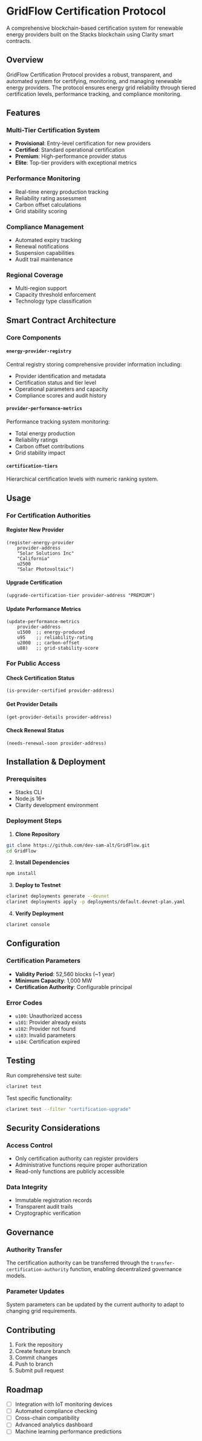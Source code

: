 # GridFlow Certification Protocol

A comprehensive blockchain-based certification system for renewable energy providers built on the Stacks blockchain using Clarity smart contracts.

## Overview

GridFlow Certification Protocol provides a robust, transparent, and automated system for certifying, monitoring, and managing renewable energy providers. The protocol ensures energy grid reliability through tiered certification levels, performance tracking, and compliance monitoring.

## Features

### Multi-Tier Certification System
- **Provisional**: Entry-level certification for new providers
- **Certified**: Standard operational certification
- **Premium**: High-performance provider status
- **Elite**: Top-tier providers with exceptional metrics

### Performance Monitoring
- Real-time energy production tracking
- Reliability rating assessment
- Carbon offset calculations
- Grid stability scoring

### Compliance Management
- Automated expiry tracking
- Renewal notifications
- Suspension capabilities
- Audit trail maintenance

### Regional Coverage
- Multi-region support
- Capacity threshold enforcement
- Technology type classification

## Smart Contract Architecture

### Core Components

#### `energy-provider-registry`
Central registry storing comprehensive provider information including:
- Provider identification and metadata
- Certification status and tier level
- Operational parameters and capacity
- Compliance scores and audit history

#### `provider-performance-metrics`
Performance tracking system monitoring:
- Total energy production
- Reliability ratings
- Carbon offset contributions
- Grid stability impact

#### `certification-tiers`
Hierarchical certification levels with numeric ranking system.

## Usage

### For Certification Authorities

#### Register New Provider
```clarity
(register-energy-provider 
    provider-address 
    "Solar Solutions Inc" 
    "California" 
    u2500 
    "Solar Photovoltaic")
```

#### Upgrade Certification
```clarity
(upgrade-certification-tier provider-address "PREMIUM")
```

#### Update Performance Metrics
```clarity
(update-performance-metrics 
    provider-address 
    u1500  ;; energy-produced
    u95    ;; reliability-rating
    u2000  ;; carbon-offset
    u88)   ;; grid-stability-score
```

### For Public Access

#### Check Certification Status
```clarity
(is-provider-certified provider-address)
```

#### Get Provider Details
```clarity
(get-provider-details provider-address)
```

#### Check Renewal Status
```clarity
(needs-renewal-soon provider-address)
```

## Installation & Deployment

### Prerequisites
- Stacks CLI
- Node.js 16+
- Clarity development environment

### Deployment Steps

1. **Clone Repository**
```bash
git clone https://github.com/dev-sam-alt/GridFlow.git
cd GridFlow
```

2. **Install Dependencies**
```bash
npm install
```

3. **Deploy to Testnet**
```bash
clarinet deployments generate --devnet
clarinet deployments apply -p deployments/default.devnet-plan.yaml
```

4. **Verify Deployment**
```bash
clarinet console
```

## Configuration

### Certification Parameters
- **Validity Period**: 52,560 blocks (~1 year)
- **Minimum Capacity**: 1,000 MW
- **Certification Authority**: Configurable principal

### Error Codes
- `u100`: Unauthorized access
- `u101`: Provider already exists
- `u102`: Provider not found
- `u103`: Invalid parameters
- `u104`: Certification expired

## Testing

Run comprehensive test suite:
```bash
clarinet test
```

Test specific functionality:
```bash
clarinet test --filter "certification-upgrade"
```

## Security Considerations

### Access Control
- Only certification authority can register providers
- Administrative functions require proper authorization
- Read-only functions are publicly accessible

### Data Integrity
- Immutable registration records
- Transparent audit trails
- Cryptographic verification

## Governance

### Authority Transfer
The certification authority can be transferred through the `transfer-certification-authority` function, enabling decentralized governance models.

### Parameter Updates
System parameters can be updated by the current authority to adapt to changing grid requirements.

## Contributing

1. Fork the repository
2. Create feature branch
3. Commit changes
4. Push to branch
5. Submit pull request

## Roadmap

- [ ] Integration with IoT monitoring devices
- [ ] Automated compliance checking
- [ ] Cross-chain compatibility
- [ ] Advanced analytics dashboard
- [ ] Machine learning performance predictions